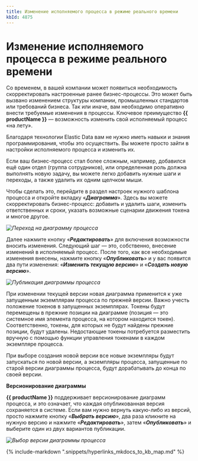 ```yaml
---
title: Изменение исполняемого процесса в режиме реального времени
kbId: 4875
---
```


# Изменение исполняемого процесса в режиме реального времени

Со временем, в вашей компании может появиться необходимость скорректировать настроенные ранее бизнес-процессы. Это может быть вызвано изменением структуры компании, промышленных стандартов или требований бизнеса. Так или иначе, вам необходимо оперативно внести требуемые изменения в процессы. Ключевое преимущество **{{ productName }}** — возможность изменить свой исполняемый процесс «на лету».

Благодаря технологии Elastic Data вам не нужно иметь навыки и знания программирования, чтобы это осуществить. Вы можете просто зайти в настройки исполняемого процесса и изменить их. 

Если ваш бизнес-процесс стал более сложным, например, добавился ещё один отдел (группа сотрудников), или определенная роль должна выполнять новую задачу, вы можете легко добавить нужные шаги и переходы, а также удалить их одним щелчком мыши.

Чтобы сделать это, перейдите в раздел настроек нужного шаблона процесса и откройте вкладку «***Диаграмма***». Здесь вы можете скорректировать бизнес-процесс: добавить и удалить шаги, изменить ответственных и сроки, указать возможные сценарии движения токена и многое другое.

_![Переход на диаграмму процесса](https://kb.comindware.ru/assets/2021-12-29_08h43_54.png)_

Далее нажмите кнопку «***Редактировать***» для включения возможности вносить изменения. Следующий шаг — это, собственно, внесение изменений в исполняемый процесс. После того, как все необходимые  изменения внесены, нажмите кнопку «***Опубликовать***» и у вас появится два пути изменения: «***Изменить текущую версию***» и «***Создать новую версию***».

_![Публикация диаграммы процесса](https://kb.comindware.ru/assets/2021-12-29_08h48_44.png)_

При изменении текущей версии новая диаграмма применится к уже запущенным экземплярам процесса по прежней версии. Важно учесть положение токенов в запущенных экземплярах. Токены будут перемещены в прежние позиции на диаграмме (позиция ­— это системное имя элемента процесса, на котором находится токен). Соответственно, токены, для которых не будут найдены прежние позиции, будут удалены. Недостающие токены потребуется разместить вручную с помощью функции управления токенами в каждом экземпляре процесса.

При выборе создания новой версии все новые экземпляры будут запускаться по новой версии, а экземпляры процесса, запущенные по старой версии диаграммы процесса, будут дорабатывать до конца по своей версии.

**Версионирование диаграммы**

**{{ productName }}** поддерживает версионирование диаграмм процесса, и это означает, что каждая опубликованная версия сохраняется в системе. Если вам нужно вернуть какую-либо из версий, просто нажмите кнопку «***Выбрать версию***», два раза кликните на нужную версию и нажмите «***Редактировать***», затем «***Опубликовать***» и выберите один из двух вариантов публикации.

_![Выбор версии диаграммы процесса](https://kb.comindware.ru/assets/2021-12-29_08h53_50.png)_

{% include-markdown ".snippets/hyperlinks_mkdocs_to_kb_map.md" %}
